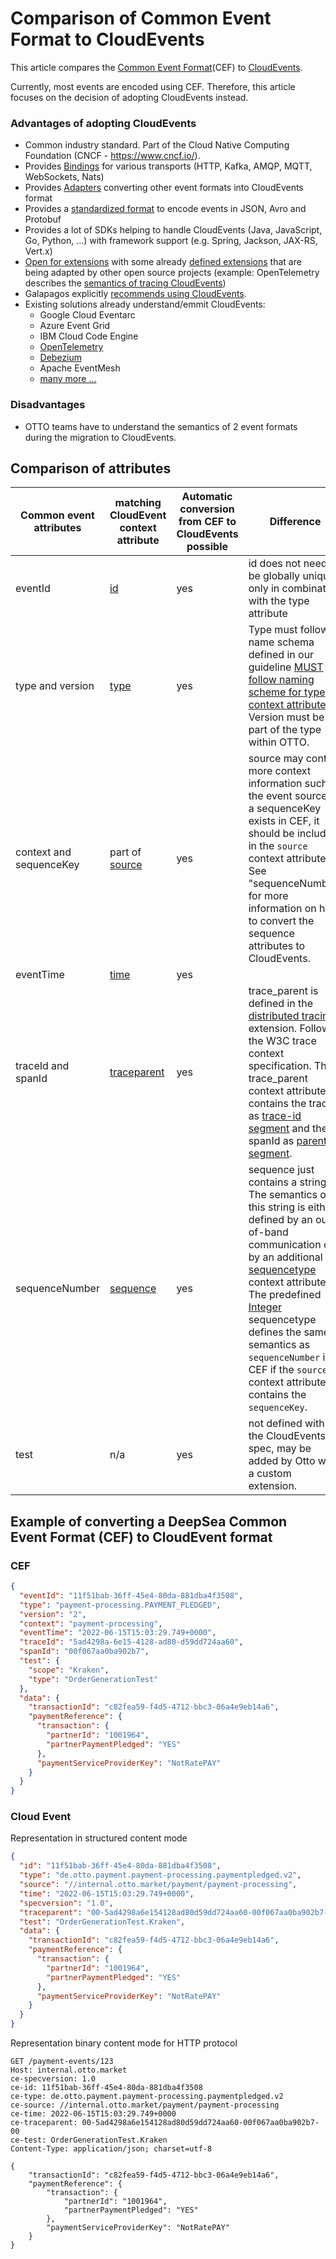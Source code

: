 # Comparison of Common Event Format to CloudEvents

This article compares the [Common Event Format](https://github.com/otto-ec/deepsea_event_format/blob/main/common_event_format.md)(CEF) to [CloudEvents](https://cloudevents.io/).

Currently, most events are encoded using CEF. Therefore, this article focuses on the decision of adopting CloudEvents instead.

### Advantages of adopting CloudEvents

- Common industry standard. Part of the Cloud Native Computing Foundation (CNCF - <https://www.cncf.io/>).
- Provides [Bindings](https://github.com/cloudevents/spec/tree/main/cloudevents/bindings) for various transports (HTTP, Kafka, AMQP, MQTT, WebSockets, Nats)
- Provides [Adapters](https://github.com/cloudevents/spec/tree/main/cloudevents/adapters) converting other event formats into CloudEvents format
- Provides a [standardized format](https://github.com/cloudevents/spec/tree/main/cloudevents/formats) to encode events in JSON, Avro and Protobuf
- Provides a lot of SDKs helping to handle CloudEvents (Java, JavaScript, Go, Python, ...) with framework support (e.g. Spring, Jackson, JAX-RS, Vert.x)
- [Open for extensions](https://github.com/cloudevents/spec/blob/v1.0.2/cloudevents/spec.md#extension-context-attributes) with some already [defined extensions](https://github.com/cloudevents/spec/tree/main/cloudevents/extensions) that are being adapted by other open source projects (example: OpenTelemetry describes the [semantics of tracing CloudEvents](https://github.com/open-telemetry/opentelemetry-specification/blob/main/specification/trace/semantic_conventions/cloudevents.md))
- Galapagos explicitly [recommends using CloudEvents](https://github.com/HermesGermany/galapagos/blob/main/kafka_guidelines.md#data-formats).
- Existing solutions already understand/emmit CloudEvents:
  - Google Cloud Eventarc
  - Azure Event Grid
  - IBM Cloud Code Engine
  - [OpenTelemetry](https://github.com/open-telemetry/opentelemetry-specification/blob/main/specification/trace/semantic_conventions/cloudevents.md)
  - [Debezium](https://debezium.io/documentation/reference/integrations/cloudevents.html)
  - Apache EventMesh
  - [many more ...](https://cloudevents.io/)

### Disadvantages

- OTTO teams have to understand the semantics of 2 event formats during the migration to CloudEvents.

## Comparison of attributes

| Common event attributes | matching CloudEvent context attribute                                                                                    | Automatic conversion from CEF to CloudEvents possible | Difference                                                                                                                                                                                                                                                                                                                                                                                                                                                                                                                   |
| ----------------------- | ------------------------------------------------------------------------------------------------------------------------ | ----------------------------------------------------- | ---------------------------------------------------------------------------------------------------------------------------------------------------------------------------------------------------------------------------------------------------------------------------------------------------------------------------------------------------------------------------------------------------------------------------------------------------------------------------------------------------------------------------- |
| eventId                 | [id](https://github.com/cloudevents/spec/blob/v1.0.2/cloudevents/spec.md#id)                                             | yes                                                   | id does not need to be globally unique, only in combination with the type attribute                                                                                                                                                                                                                                                                                                                                                                                                                                          |
| type and version        | [type](https://api.otto.de/portal/guidelines/r200009)                                         | yes                                                   | Type must follow name schema defined in our guideline [MUST follow naming scheme for type context attribute](https://api.otto.de/portal/guidelines/r200009). Version must be part of the type within OTTO.                                                                                                                                                                                                                                                                                                 |
| context and sequenceKey | part of [source](https://api.otto.de/portal/guidelines/r200010)                           | yes                                                   | source may contain more context information such as the event source. If a sequenceKey exists in CEF, it should be included in the `source` context attribute. See "sequenceNumber" for more information on how to convert the sequence attributes to CloudEvents.                                                                                                                                                                                                                                                           |
| eventTime               | [time](https://api.otto.de/portal/guidelines/r200011)                                         | yes                                                   |                                                                                                                                                                                                                                                                                                                                                                                                                                                                                                                              |
| traceId and spanId      | [traceparent](https://github.com/cloudevents/spec/blob/v1.0.2/cloudevents/extensions/distributed-tracing.md#traceparent) | yes                                                   | trace_parent is defined in the [distributed tracing](https://github.com/cloudevents/spec/blob/v1.0.2/cloudevents/extensions/distributed-tracing.md) extension. Follows the W3C trace context specification. The trace_parent context attribute contains the traceId as [trace-id segment](https://www.w3.org/TR/trace-context/#trace-id) and the spanId as [parent-id segment](https://www.w3.org/TR/trace-context/#parent-id).                                                                                              |
| sequenceNumber          | [sequence](https://api.otto.de/portal/guidelines/r200003)                | yes                                                   | sequence just contains a string. The semantics of this string is either defined by an out-of-band communication or by an additional [sequencetype](https://github.com/cloudevents/spec/blob/v1.0.2/cloudevents/extensions/sequence.md#sequencetype) context attribute. The predefined [Integer](https://github.com/cloudevents/spec/blob/v1.0.2/cloudevents/extensions/sequence.md#integer) sequencetype defines the same semantics as `sequenceNumber` in CEF if the `source` context attribute contains the `sequenceKey`. |
| test                    | n/a                                                                                                                      | yes                                                   | not defined within the CloudEvents spec, may be added by Otto with a custom extension.                                                                                                                                                                                                                                                                                                                                                                                                                                       |

## Example of converting a DeepSea Common Event Format (CEF) to CloudEvent format

### CEF

```json
{
  "eventId": "11f51bab-36ff-45e4-80da-881dba4f3508",
  "type": "payment-processing.PAYMENT_PLEDGED",
  "version": "2",
  "context": "payment-processing",
  "eventTime": "2022-06-15T15:03:29.749+0000",
  "traceId": "5ad4298a-6e15-4128-ad80-d59dd724aa60",
  "spanId": "00f067aa0ba902b7",
  "test": {
    "scope": "Kraken",
    "type": "OrderGenerationTest"
  },
  "data": {
    "transactionId": "c82fea59-f4d5-4712-bbc3-06a4e9eb14a6",
    "paymentReference": {
      "transaction": {
        "partnerId": "1001964",
        "partnerPaymentPledged": "YES"
      },
      "paymentServiceProviderKey": "NotRatePAY"
    }
  }
}
```

### Cloud Event

Representation in structured content mode

```json
{
  "id": "11f51bab-36ff-45e4-80da-881dba4f3508",
  "type": "de.otto.payment.payment-processing.paymentpledged.v2",
  "source": "//internal.otto.market/payment/payment-processing",
  "time": "2022-06-15T15:03:29.749+0000",
  "specversion": "1.0",
  "traceparent": "00-5ad4298a6e154128ad80d59dd724aa60-00f067aa0ba902b7-00",
  "test": "OrderGenerationTest.Kraken",
  "data": {
    "transactionId": "c82fea59-f4d5-4712-bbc3-06a4e9eb14a6",
    "paymentReference": {
      "transaction": {
        "partnerId": "1001964",
        "partnerPaymentPledged": "YES"
      },
      "paymentServiceProviderKey": "NotRatePAY"
    }
  }
}
```

Representation binary content mode for HTTP protocol

```http request
GET /payment-events/123
Host: internal.otto.market
ce-specversion: 1.0
ce-id: 11f51bab-36ff-45e4-80da-881dba4f3508
ce-type: de.otto.payment.payment-processing.paymentpledged.v2
ce-source: //internal.otto.market/payment/payment-processing
ce-time: 2022-06-15T15:03:29.749+0000
ce-traceparent: 00-5ad4298a6e154128ad80d59dd724aa60-00f067aa0ba902b7-00
ce-test: OrderGenerationTest.Kraken
Content-Type: application/json; charset=utf-8

{
    "transactionId": "c82fea59-f4d5-4712-bbc3-06a4e9eb14a6",
    "paymentReference": {
        "transaction": {
            "partnerId": "1001964",
            "partnerPaymentPledged": "YES"
        },
        "paymentServiceProviderKey": "NotRatePAY"
    }
}
```
